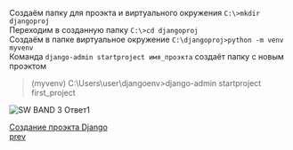 Создаём папку для проэкта и виртуального окружения `C:\>mkdir djangoproj`<br>
Переходим в созданную папку `C:\>cd djangoproj`<br>
Создаём в папке виртуальное окружение `C:\djangoproj>python -m venv myvenv`<br>
Команда `django-admin startproject имя_проэкта` создаёт папку с новым проэктом
>(myvenv) C:\Users\user\djangoenv>django-admin startproject first_project

![SW BAND  3  Ответ1](https://user-images.githubusercontent.com/84935915/180626002-4486543f-e779-45c0-9aec-030fa6be71c7.jpg)

[Создание проэкта Django](https://cloud.mail.ru/public/Jrt5/SjrufgAxX/%5BSW.BAND%5D%201.%20Введение%20в%20курс%20дела/4.%20Создание%20проекта%20на%20Django/%5BSW.BAND%5D%201.%20Создание%20проекта%20на%20Django.mp4)<br>
[prev](https://github.com/AnreKlos/All_Conspectus_/blob/main/Django/1.2%20install_Django.md)
